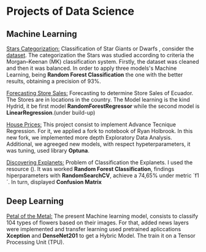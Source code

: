 # Projects of Data Science

## Machine Learning

[Stars Categorization:](https://github.com/cristianBMJ/ProyectsDataScience/blob/main/classification-star.ipynb)   Classification of Star Giants  or  Dwarfs , consider the  [dataset](https://www.kaggle.com/datasets/vinesmsuic/star-categorization-giants-and-dwarfs). The categorization the Stars was studied according to criteria the Morgan–Keenan (MK) classification system. Firstly, the dataset was cleaned  and then it was balanced. In order to apply  three models's Machine Learning, being **Random Forest Classification**   the one with the better results, obtaining a precision of 93%.   


[Forecasting Store Sales:](https://github.com/cristianBMJ/ProjectsDataScience/blob/main/forecasting-store-salesPB.ipynb) Forecasting to determine Store Sales of Ecuador. The Stores are in locations in the country. The Model learning is the kind Hydrid, it be first model **RandomForestRegressor** while the second model is **LinearRegression**.(under build-up)   




[House Prices:](https://github.com/cristianBMJ/ProjectsDataScience/blob/main/forecasting-store-salesPB.ipynb) This project consist to implement Advance Tecnique Regression. For it, we applied a fork to notebook of Ryan Holbrook. In this new fork, we implemented more depth Exploratory Data Analysis. Additional, we agreeged new  models, with respect hypeterparameters, it was tuning,  used library **Optuna**.

[Discovering Explanets:](https://github.com/cristianBMJ/ProjectsDataScience/blob/main/forecasting-store-salesPB.ipynb) Problem of Classification the Explanets. I used the resource (). It was worked **Random Forest Classification**, findings hiperparameters with **RandomSearchCV**, achieve a 74,65% under metric ´f1´. In turn, displayed **Confusion Matrix**



## Deep Learning

[Petal of the Metal:](https://github.com/cristianBMJ/PortfolioDataScience/blob/main/petals-to-the-metal.ipynb) The present Machine learning model, consists to classify 104 types of flowers based on their images. For that, added news layers were implemented and transfer learning used pretrained apliccations **Xception** and **DenseNet201** to get a Hybric Model. The train it on a Tensor Processing Unit (TPU). 
